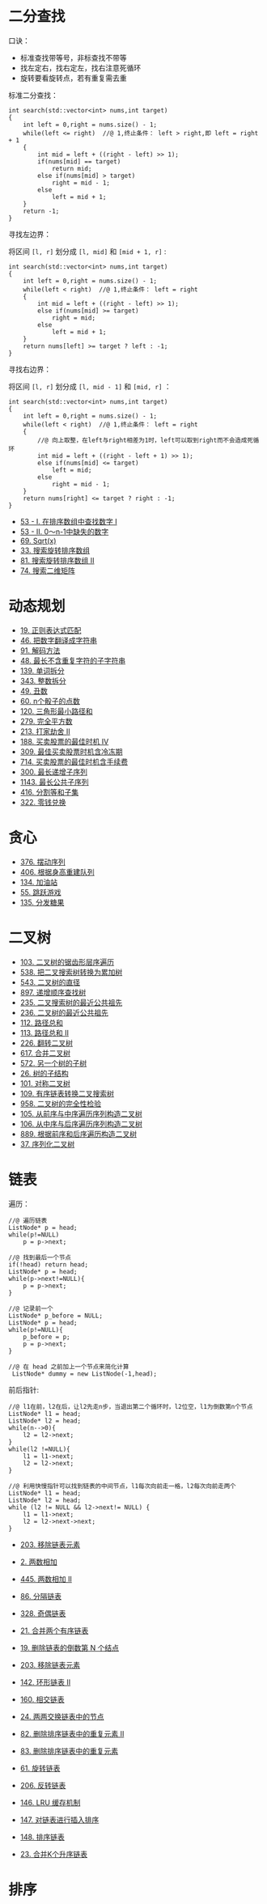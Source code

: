 # 二分查找

口诀：

- 标准查找带等号，非标查找不带等
- 找左定右，找右定左，找右注意死循环
- 旋转要看旋转点，若有重复需去重

标准二分查找：

```
int search(std::vector<int> nums,int target)
{
	int left = 0,right = nums.size() - 1;
	while(left <= right)  //@ 1,终止条件： left > right,即 left = right + 1
	{
		int mid = left + ((right - left) >> 1);
		if(nums[mid] == target)
			return mid;
		else if(nums[mid] > target)
			right = mid - 1;
		else
			left = mid + 1;
	}
	return -1;
}
```

寻找左边界：

将区间 `[l, r]` 划分成 `[l, mid]` 和 `[mid + 1, r]` :

```
int search(std::vector<int> nums,int target)
{
	int left = 0,right = nums.size() - 1;
	while(left < right)  //@ 1,终止条件： left = right
	{
		int mid = left + ((right - left) >> 1);
		else if(nums[mid] >= target)
			right = mid;
		else
			left = mid + 1;
	}
	return nums[left] >= target ? left : -1;
}
```

寻找右边界：

将区间 `[l, r]` 划分成 `[l, mid - 1]` 和 `[mid, r]` ：

```
int search(std::vector<int> nums,int target)
{
	int left = 0,right = nums.size() - 1;
	while(left < right)  //@ 1,终止条件： left = right
	{
		//@ 向上取整，在left与right相差为1时，left可以取到right而不会造成死循环
		int mid = left + ((right - left + 1) >> 1);
		else if(nums[mid] <= target)
			left = mid;
		else
			right = mid - 1;
	}
	return nums[right] <= target ? right : -1;
}
```

- [53 - I. 在排序数组中查找数字 I](https://leetcode-cn.com/problems/zai-pai-xu-shu-zu-zhong-cha-zhao-shu-zi-lcof/)
- [53 - II. 0～n-1中缺失的数字](https://leetcode-cn.com/problems/que-shi-de-shu-zi-lcof/)
- [69. Sqrt(x)](https://leetcode-cn.com/problems/sqrtx/)
- [33. 搜索旋转排序数组](https://leetcode-cn.com/problems/search-in-rotated-sorted-array/)
- [81. 搜索旋转排序数组 II](https://leetcode-cn.com/problems/search-in-rotated-sorted-array-ii/)
- [74. 搜索二维矩阵](https://leetcode-cn.com/problems/search-a-2d-matrix/)


# 动态规划

- [19. 正则表达式匹配](https://leetcode-cn.com/problems/zheng-ze-biao-da-shi-pi-pei-lcof/)
- [46. 把数字翻译成字符串](https://leetcode-cn.com/problems/ba-shu-zi-fan-yi-cheng-zi-fu-chuan-lcof/)
- [91. 解码方法](https://leetcode-cn.com/problems/decode-ways/)
- [48. 最长不含重复字符的子字符串](https://leetcode-cn.com/problems/zui-chang-bu-han-zhong-fu-zi-fu-de-zi-zi-fu-chuan-lcof/)
- [139. 单词拆分](https://leetcode-cn.com/problems/word-break/)
- [343. 整数拆分](https://leetcode-cn.com/problems/integer-break/)
- [49. 丑数](https://leetcode-cn.com/problems/chou-shu-lcof/)
- [60. n个骰子的点数](https://leetcode-cn.com/problems/nge-tou-zi-de-dian-shu-lcof/)
- [120. 三角形最小路径和](https://leetcode-cn.com/problems/triangle/)
- [279. 完全平方数](https://leetcode-cn.com/problems/perfect-squares/)
- [213. 打家劫舍 II](https://leetcode-cn.com/problems/house-robber-ii/)
- [188. 买卖股票的最佳时机 IV](https://leetcode-cn.com/problems/best-time-to-buy-and-sell-stock-iv/)
- [309. 最佳买卖股票时机含冷冻期](https://leetcode-cn.com/problems/best-time-to-buy-and-sell-stock-with-cooldown/)
- [714. 买卖股票的最佳时机含手续费](https://leetcode-cn.com/problems/best-time-to-buy-and-sell-stock-with-transaction-fee/)
- [300. 最长递增子序列](https://leetcode-cn.com/problems/longest-increasing-subsequence/)
- [1143. 最长公共子序列](https://leetcode-cn.com/problems/longest-common-subsequence/)
- [416. 分割等和子集](https://leetcode-cn.com/problems/partition-equal-subset-sum/)
- [322. 零钱兑换](https://leetcode-cn.com/problems/coin-change/)


# 贪心

- [376. 摆动序列](https://leetcode-cn.com/problems/wiggle-subsequence/)
- [406. 根据身高重建队列](https://leetcode-cn.com/problems/queue-reconstruction-by-height/)
- [134. 加油站](https://leetcode-cn.com/problems/gas-station/)
- [55. 跳跃游戏](https://leetcode-cn.com/problems/jump-game/)
- [135. 分发糖果](https://leetcode-cn.com/problems/candy/)


# 二叉树

- [103. 二叉树的锯齿形层序遍历](https://leetcode-cn.com/problems/binary-tree-zigzag-level-order-traversal/)
- [538. 把二叉搜索树转换为累加树](https://leetcode-cn.com/problems/convert-bst-to-greater-tree/)
- [543. 二叉树的直径](https://leetcode-cn.com/problems/diameter-of-binary-tree/)
- [897. 递增顺序查找树](https://leetcode-cn.com/problems/increasing-order-search-tree/)
- [235. 二叉搜索树的最近公共祖先](https://leetcode-cn.com/problems/lowest-common-ancestor-of-a-binary-search-tree/)
- [236. 二叉树的最近公共祖先](https://leetcode-cn.com/problems/lowest-common-ancestor-of-a-binary-tree/)
- [112. 路径总和](https://leetcode-cn.com/problems/path-sum/)
- [113. 路径总和 II](https://leetcode-cn.com/problems/path-sum-ii/)
- [226. 翻转二叉树](https://leetcode-cn.com/problems/invert-binary-tree/)
- [617. 合并二叉树](https://leetcode-cn.com/problems/merge-two-binary-trees/)
- [572. 另一个树的子树](https://leetcode-cn.com/problems/subtree-of-another-tree/)
- [26. 树的子结构](https://leetcode-cn.com/problems/shu-de-zi-jie-gou-lcof/)
- [101. 对称二叉树](https://leetcode-cn.com/problems/symmetric-tree/)
- [109. 有序链表转换二叉搜索树](https://leetcode-cn.com/problems/convert-sorted-list-to-binary-search-tree/)
- [958. 二叉树的完全性检验](https://leetcode-cn.com/problems/check-completeness-of-a-binary-tree/)
- [105. 从前序与中序遍历序列构造二叉树](https://leetcode-cn.com/problems/construct-binary-tree-from-preorder-and-inorder-traversal/)
- [106. 从中序与后序遍历序列构造二叉树](https://leetcode-cn.com/problems/construct-binary-tree-from-inorder-and-postorder-traversal/)
- [889. 根据前序和后序遍历构造二叉树](https://leetcode-cn.com/problems/construct-binary-tree-from-preorder-and-postorder-traversal/)
- [37. 序列化二叉树](https://leetcode-cn.com/problems/xu-lie-hua-er-cha-shu-lcof/)

# 链表

遍历：

```
//@ 遍历链表
ListNode* p = head;
while(p!=NULL)
    p = p->next;

//@ 找到最后一个节点
if(!head) return head;
ListNode* p = head;
while(p->next!=NULL){
    p = p->next;
}

//@ 记录前一个
ListNode* p_before = NULL;
ListNode* p = head;
while(p!=NULL){
    p_before = p;
    p = p->next;
}

//@ 在 head 之前加上一个节点来简化计算
 ListNode* dummy = new ListNode(-1,head);
```

前后指针:

```
//@ l1在前，l2在后，让l2先走n步，当退出第二个循环时，l2位空，l1为倒数第n个节点
ListNode* l1 = head;
ListNode* l2 = head;
while(n-->0){
    l2 = l2->next;
}
while(l2 !=NULL){
    l1 = l1->next;
    l2 = l2->next;
}

//@ 利用快慢指针可以找到链表的中间节点，l1每次向前走一格，l2每次向前走两个
ListNode* l1 = head;
ListNode* l2 = head;
while (l2 != NULL && l2->next!= NULL) {
    l1 = l1->next;
    l2 = l2->next->next;
} 
```

- [203. 移除链表元素](https://leetcode-cn.com/problems/remove-linked-list-elements/)

- [2. 两数相加](https://leetcode-cn.com/problems/add-two-numbers/)

- [445. 两数相加 II](https://leetcode-cn.com/problems/add-two-numbers-ii/)

- [86. 分隔链表](https://leetcode-cn.com/problems/partition-list/)

- [328. 奇偶链表](https://leetcode-cn.com/problems/odd-even-linked-list/)

- [21. 合并两个有序链表](https://leetcode-cn.com/problems/merge-two-sorted-lists/)

- [19. 删除链表的倒数第 N 个结点](https://leetcode-cn.com/problems/remove-nth-node-from-end-of-list/)

- [203. 移除链表元素](https://leetcode-cn.com/problems/remove-linked-list-elements/)

- [142. 环形链表 II](https://leetcode-cn.com/problems/linked-list-cycle-ii/)

- [160. 相交链表](https://leetcode-cn.com/problems/intersection-of-two-linked-lists/)

- [24. 两两交换链表中的节点](https://leetcode-cn.com/problems/swap-nodes-in-pairs/)

- [82. 删除排序链表中的重复元素 II](https://leetcode-cn.com/problems/remove-duplicates-from-sorted-list-ii/)

- [83. 删除排序链表中的重复元素](https://leetcode-cn.com/problems/remove-duplicates-from-sorted-list/)

- [61. 旋转链表](https://leetcode-cn.com/problems/rotate-list/)

- [206. 反转链表](https://leetcode-cn.com/problems/reverse-linked-list/)

- [146. LRU 缓存机制](https://leetcode-cn.com/problems/lru-cache/)

- [147. 对链表进行插入排序](https://leetcode-cn.com/problems/insertion-sort-list/)

-  [148. 排序链表](https://leetcode-cn.com/problems/sort-list/)

- [23. 合并K个升序链表](https://leetcode-cn.com/problems/merge-k-sorted-lists/)

# 排序











